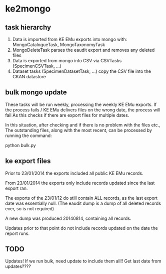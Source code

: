 ke2mongo
========

task hierarchy
--------------

1. Data is imported from KE EMu exports into mongo with: MongoCatalogueTask, MongoTaxonomyTask
2. MongoDeleteTask parses the eaudit export and removes any deleted files
3. Data is exported from mongo into CSV via CSVTasks (SpecimenCSVTask, ...)
4. Dataset tasks (SpecimenDatasetTask, ...) copy the CSV file into the CKAN datastore


bulk mongo update
-----------------

These tasks will be run weekly, processing the weekly KE EMu exports.
If the process fails / KE EMu delivers files on the wrong date, the process will fail
As this checks if there are export files for multiple dates.

In this situation, after checking and if there is no problem with the files etc.,
The outstanding files, along with the most recent, can be processed by running the command:

python bulk.py


ke export files
---------------

Prior to 23/01/2014 the exports included all public KE EMu records.

From 23/01/2014 the exports only include records updated since the last export ran.

The exports of the 23/01/12 do still contain ALL records, as the last export date was essentially null.
(The eaudit dump is a dump of all deleted records ever, so is not required)


A new dump was produced 20140814, containing all records. 

Updates prior to that point do not include records updated on the date the report runs.


TODO
----

Updates! If we run bulk, need update to include them all!! Get last date from updates????
















